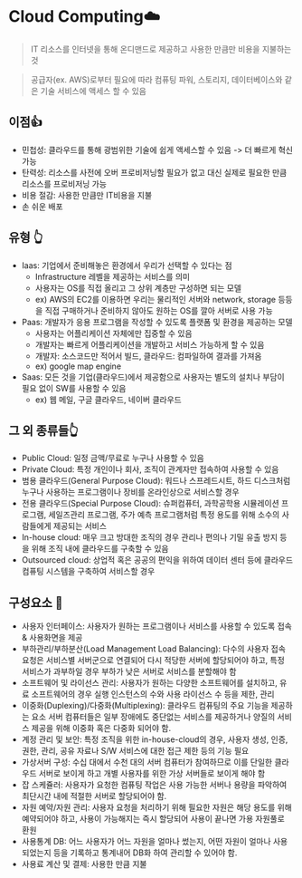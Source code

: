 # Cloud Computing:cloud:

> IT 리소스를 인터넷을 통해 온디맨드로 제공하고 사용한 만큼만 비용을 지불하는 것

> 공급자(ex. AWS)로부터 필요에 따라 컴퓨팅 파워, 스토리지, 데이터베이스와 같은 기술 서비스에 액세스 할 수 있음



## 이점:+1:

- 민첩성: 클라우드를 통해 광범위한 기술에 쉽게 액세스할 수 있음 -> 더 빠르게 혁신 가능
- 탄력성: 리소스를 사전에 오버 프로비저닝할 필요가 없고 대신 실제로 필요한 만큼 리소스를 프로비저닝 가능
- 비용 절감: 사용한 만큼만 IT비용을 지불
- 손 쉬운 배포



## 유형 :point_up_2:

- Iaas: 기업에서 준비해놓은 환경에서 우리가 선택할 수 있다는 점
  - Infrastructure 레벨을 제공하는 서비스를 의미
  - 사용자는  OS를 직접 올리고 그 상위 계층만 구성하면 되는 모델
  - ex) AWS의 EC2를 이용하면 우리는 물리적인 서버와 network, storage 등등을 직접 구매하거나 준비하지 않아도 원하는 OS를 깔아 서버로 사용 가능
- Paas: 개발자가 응용 프로그램을 작성할 수 있도록 플랫폼 및 환경을 제공하는 모델
  - 사용자는 어플리케이션 자체에만 집중할 수 있음
  - 개발자는 빠르게 어플리케이션을 개발하고 서비스 가능하게 할 수 있음
  - 개발자: 소스코드만 적어서 빌드, 클라우드: 컴파일하여 결과를 가져옴
  - ex) google map engine
- Saas: 모든 것을 기업(클라우드)에서 제공함으로 사용자는 별도의 설치나 부담이 필요 없이 SW를 사용할 수 있음
  - ex) 웹 메일, 구글 클라우드, 네이버 클라우드



## 그 외 종류들:point_up_2:

- Public Cloud: 일정 금액/무료로 누구나 사용할 수 있음
- Private Cloud: 특정 개인이나 회사, 조직이 관계자만 접속하여 사용할 수 있음
- 범용 클라우드(General Purpose Cloud):  워드나 스프레드시트, 하드 디스크처럼 누구나 사용하는 프로그램이나 장비를 온라인상으로 서비스할 경우
- 전용 클라우드(Special Purpose Cloud): 슈퍼컴퓨터, 과학공학용 시뮬레이션 프로그램, 세일즈관리 프로그램, 주가 예측 프로그램처럼 특정 용도를 위해 소수의 사람들에게 제공되는 서비스
- In-house cloud: 매우 크고 방대한 조직의 경우 관리나 편의나 기밀 유출 방지 등을 위해 조직 내에 클라우드를 구축할 수 있음
- Outsourced cloud: 상업적 혹은 공공의 편익을 위하여 데이터 센터 등에 클라우드 컴퓨팅 시스템을 구축하여 서비스할 경우



## 구성요소 :punch:

- 사용자 인터페이스: 사용자가 원하는 프로그램이나 서비스를 사용할 수 있도록 접속 & 사용화면을 제공
- 부하관리/부하분산(Load Management Load Balancing):  다수의 사용자 접속 요청은 서비스별 서버군으로 연결되어 다시 적당한 서버에 할당되어야 하고, 특정 서비스가 과부하일 경우 부하가 낮은 서버로 서비스를 분할해야 함
- 소프트웨어 및 라이선스 관리: 사용자가 원하는 다양한 소프트웨어를 설치하고, 유료 소프트웨어의 경우 실행 인스턴스의 수와 사용 라이선스 수 등을 제한, 관리
- 이중화(Duplexing)/다중화(Multiplexing): 클라우드 컴퓨팅의 주요 기능을 제공하는 요소 서버 컴퓨터들은 일부 장애에도 중단없는 서비스를 제공하거나 양질의 서비스 제공을 위해 이중화 혹은 다중화 되어야 함. 
- 계정 관리 및 보안: 특정 조직을 위한 in-house-cloud의 경우, 사용자 생성, 인증, 권한, 관리, 공유 자료나 S/W 서비스에 대한 접근 제한 등의 기능 필요
- 가상서버 구성: 수십 대에서 수천 대의 서버 컴퓨터가 참여하므로 이를 단일한 클라우드 서버로 보이게 하고 개별 사용자를 위한 가상 서버들로 보이게 해야 함
- 잡 스케쥴러: 사용자가 요청한 컴퓨팅 작업은 사용 가능한 서버나 용량을 파악하여 최단시간 내에 적절한 서버로 할당되어야 함.
- 자원 예약/자원 관리: 사용자 요청을 처리하기 위해 필요한 자원은 해당 용도를 위해 예약되어야 하고, 사용이 가능해지는 즉시 할당되어 사용이 끝나면 가용 자원풀로 환원
- 사용통계 DB: 어느 사용자가 어느 자원을 얼마나 썼는지, 어떤 자원이 얼마나 사용되었는지 등을 기록하고 통계내어 DB화 하여 관리할 수 있어야 함.
- 사용료 계산 및 결제: 사용한 만큼 지불

